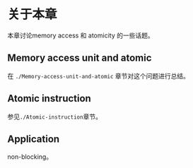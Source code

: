 # 关于本章

本章讨论memory access 和 atomicity 的一些话题。

## Memory access unit and atomic

在 `./Memory-access-unit-and-atomic` 章节对这个问题进行总结。



## Atomic instruction

参见`./Atomic-instruction`章节。



## Application

non-blocking。